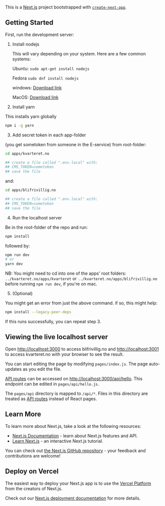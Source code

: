 This is a [Next.js](https://nextjs.org/) project bootstrapped with [`create-next-app`](https://github.com/vercel/next.js/tree/canary/packages/create-next-app).

## Getting Started

First, run the development server:

1. Install nodejs

	This will vary depending on your system. Here are a few common systems:

	Ubuntu: ```sudo apt-get install nodejs```
	
	Fedora ```sudo dnf install nodejs```

	windows: [Download link](https://nodejs.org/dist/v16.15.0/node-v16.15.0-x86.msi)

	MacOS: [Download link](https://nodejs.org/dist/v16.15.0/node-v16.15.0.pkg)

2. Install yarn

This installs yarn globally

```sh
npm i -g yarn
```

3. Add secret token in each app-folder

(you get sometoken from someone in the E-service)
from root-folder:
```sh
cd apps/kvarteret.no

## create a file called ".env.local" with:
## CMS_TOKEN=sometoken
## save the file
```

and:
```sh
cd apps/blifrivillig.no

## create a file called ".env.local" with:
## CMS_TOKEN=sometoken
## save the file
```

4. Run the localhost server

Be in the root-folder of the repo and run:

```bash
npm install
```

followed by:

```bash
npm run dev
# or
yarn dev
```

NB: You might need to cd into one of the apps' root folders: `../kvarteret.no/apps/kvarteret` or `../kvarteret.no/apps/blifrivillig.no` before running `npm run dev`, if you're on mac.

5. (Optional)

You might get an error from just the above command. if so, this might help:

```bash
npm install --legacy-peer-deps
```

If this runs successfully, you can repeat step 3.

## Viewing the live localhost server

Open [http://localhost:3000](http://localhost:3000) to access blifrivillig.no and [http://localhost:3001](http://localhost:3001) to access kvarteret.no with your browser to see the result.

You can start editing the page by modifying `pages/index.js`. The page auto-updates as you edit the file.

[API routes](https://nextjs.org/docs/api-routes/introduction) can be accessed on [http://localhost:3000/api/hello](http://localhost:3000/api/hello). This endpoint can be edited in `pages/api/hello.js`.

The `pages/api` directory is mapped to `/api/*`. Files in this directory are treated as [API routes](https://nextjs.org/docs/api-routes/introduction) instead of React pages.

## Learn More

To learn more about Next.js, take a look at the following resources:

- [Next.js Documentation](https://nextjs.org/docs) - learn about Next.js features and API.
- [Learn Next.js](https://nextjs.org/learn) - an interactive Next.js tutorial.

You can check out [the Next.js GitHub repository](https://github.com/vercel/next.js/) - your feedback and contributions are welcome!

## Deploy on Vercel

The easiest way to deploy your Next.js app is to use the [Vercel Platform](https://vercel.com/new?utm_medium=default-template&filter=next.js&utm_source=create-next-app&utm_campaign=create-next-app-readme) from the creators of Next.js.

Check out our [Next.js deployment documentation](https://nextjs.org/docs/deployment) for more details.
